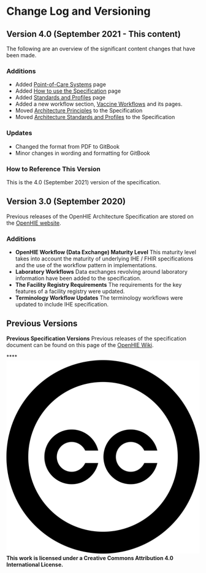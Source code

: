 # Change Log and Versioning

## Version 4.0 (September 2021 - This content)

The following are an overview of the significant content changes that have been made.

### Additions

* Added [Point-of-Care Systems](openhie-component-specifications-1/point-of-care-systems-new-section.md) page
* Added [How to use the Specification](get-started.md) page
* Added [Standards and Profiles](architecture-specification/standards-and-profiles.md) page
* Added a new workflow section, [Vaccine Workflows](introduction/case-reporting-new-section-needs-to-go-in-alpha-order/) and its pages. &#x20;
* Moved [Architecture Principles](architecture-specification/architectural-principles.md) to the Specification&#x20;
* Moved [Architecture Standards and Profiles](architecture-specification/standards-and-profiles.md) to the Specification

### Updates

* Changed the format from PDF to GitBook&#x20;
* Minor changes in wording and formatting for GitBook

### How to Reference This Version

This is the 4.0 (September 2021) version of the specification.

## Version 3.0 (September 2020)

Previous releases of the OpenHIE Architecture Specification are stored on the [OpenHIE website](https://ohie.org/framework/).

### Additions

* **OpenHIE Workflow (Data Exchange) Maturity Level** This maturity level takes into account the maturity of underlying IHE / FHIR specifications and the use of the workflow pattern in implementations.
* **Laboratory Workflows** Data exchanges revolving around laboratory information have been added to the specification.
* **The Facility Registry Requirements** The requirements for the key features of a facility registry were updated.
* **Terminology Workflow Updates** The terminology workflows were updated to include IHE specification.

## Previous Versions

**Previous Specification Versions** Previous releases of the specification document can be found on this page of the [OpenHIE Wiki](https://wiki.ohie.org).

\*\*\*\*![](<.gitbook/assets/creative-commons (1).svg>) **This work is licensed under a Creative Commons Attribution 4.0 International License.**
